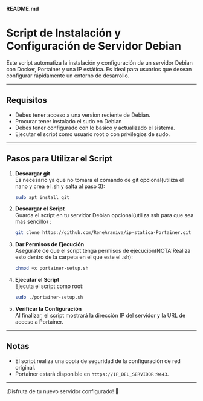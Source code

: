 **README.md**

# Script de Instalación y Configuración de Servidor Debian

Este script automatiza la instalación y configuración de un servidor Debian con Docker, Portainer y una IP estática. Es ideal para usuarios que desean configurar rápidamente un entorno de desarrollo.

---

## Requisitos

- Debes tener acceso a una version reciente de Debian.
- Procurar tener instalado el sudo en Debian
- Debes tener configurado con lo basico y actualizado el sistema.
- Ejecutar el script como usuario root o con privilegios de sudo.

---

## Pasos para Utilizar el Script
1. **Descargar git**  
   Es necesario ya que no tomara el comando de git opcional(utiliza el nano y crea el .sh y salta al paso 3):
   ```bash
   sudo apt install git
   ```
2. **Descargar el Script**  
   Guarda el script en tu servidor Debian opcional(utiliza ssh para que sea mas sencillo) :
   ```bash
   git clone https://github.com/ReneAraniva/ip-statica-Portainer.git
   ```

3. **Dar Permisos de Ejecución**  
   Asegúrate de que el script tenga permisos de ejecución(NOTA:Realiza esto dentro de la carpeta en el que este el .sh):
   ```bash
   chmod +x portainer-setup.sh
   ```

4. **Ejecutar el Script**  
   Ejecuta el script como root:
   ```bash
   sudo ./portainer-setup.sh
   ```

5. **Verificar la Configuración**  
   Al finalizar, el script mostrará la dirección IP del servidor y la URL de acceso a Portainer.

---

## Notas

- El script realiza una copia de seguridad de la configuración de red original.
- Portainer estará disponible en `https://IP_DEL_SERVIDOR:9443`.

---


¡Disfruta de tu nuevo servidor configurado! 🚀




